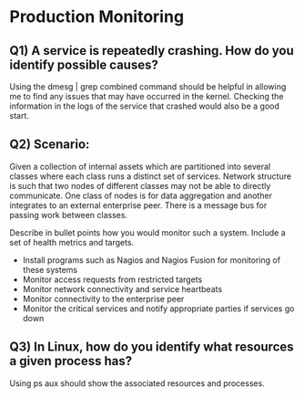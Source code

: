 Production Monitoring
=====================

Q1) A service is repeatedly crashing. How do you identify possible causes?
--------------------------------------------------------------------------
Using the dmesg | grep combined command should be helpful in allowing me to find any issues that may have occurred in the kernel. Checking the information in the logs of the service that crashed would also be a good start.

Q2) Scenario:
-------------
Given a collection of internal assets which are partitioned into several classes where each class runs a distinct set of services. Network structure is such that two nodes of different classes may not be able to directly communicate. One class of nodes is for data aggregation and another integrates to an external enterprise peer. There is a message bus for passing work between classes.

Describe in bullet points how you would monitor such a system. Include a set of health metrics and targets.

- Install programs such as Nagios and Nagios Fusion for monitoring of these systems
- Monitor access requests from restricted targets
- Monitor network connectivity and service heartbeats
- Monitor connectivity to the enterprise peer
- Monitor the critical services and notify appropriate parties if services go down

Q3) In Linux, how do you identify what resources a given process has?
---------------------------------------------------------------------
Using ps aux should show the associated resources and processes.

